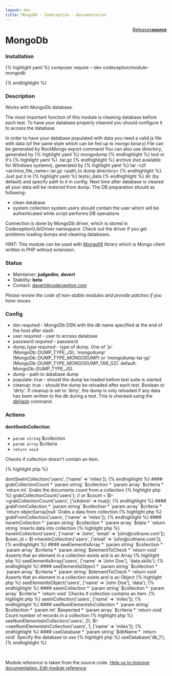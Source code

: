 ```yaml
---
layout: doc
title: MongoDb - Codeception - Documentation
---
```




<div class="btn-group" role="group" style="float: right" aria-label="..."><a class="btn btn-default" href="https://github.com/Codeception/module-MongoDb/releases">Releases</a><a class="btn btn-default" href="https://github.com/Codeception/module-mongodb/tree/master/src/Codeception/Module/MongoDb.php"><strong>source</strong></a></div>

# MongoDb
### Installation

{% highlight yaml %}
composer require --dev codeception/module-mongodb

{% endhighlight %}

### Description



Works with MongoDb database.

The most important function of this module is cleaning database before each test.
To have your database properly cleaned you should configure it to access the database.

In order to have your database populated with data you need a valid js file with data (of the same style which can be fed up to mongo binary)
File can be generated by RockMongo export command
You can also use directory, generated by {% highlight yaml %}
mongodump
{% endhighlight %} tool or it's {% highlight yaml %}
.tar.gz
{% endhighlight %} archive (not available for Windows systems), generated by {% highlight yaml %}
tar -czf <archive_file_name>.tar.gz <path_to dump directory>
{% endhighlight %}.
Just put it in {% highlight yaml %}
tests/_data 
{% endhighlight %} dir (by default) and specify path to it in config.
Next time after database is cleared all your data will be restored from dump.
The DB preparation should as following:
- clean database
- system collection system.users should contain the user which will be authenticated while script performs DB operations

Connection is done by MongoDb driver, which is stored in Codeception\Lib\Driver namespace.
Check out the driver if you get problems loading dumps and cleaning databases.

HINT: This module can be used with [Mongofill](https://github.com/mongofill/mongofill) library which is Mongo client written in PHP without extension.

### Status

* Maintainer: **judgedim**, **davert**
* Stability: **beta**
* Contact: davert@codeception.com

*Please review the code of non-stable modules and provide patches if you have issues.*

### Config

* dsn *required* - MongoDb DSN with the db name specified at the end of the host after slash
* user *required* - user to access database
* password *required* - password
* dump_type *required* - type of dump.
  One of 'js' (MongoDb::DUMP_TYPE_JS), 'mongodump' (MongoDb::DUMP_TYPE_MONGODUMP) or 'mongodump-tar-gz' (MongoDb::DUMP_TYPE_MONGODUMP_TAR_GZ).
  default: MongoDb::DUMP_TYPE_JS).
* dump - path to database dump
* populate: true - should the dump be loaded before test suite is started.
* cleanup: true - should the dump be reloaded after each test.
  Boolean or 'dirty'. If cleanup is set to 'dirty', the dump is only reloaded if any data has been written to the db during a test. This is
  checked using the [dbHash](https://docs.mongodb.com/manual/reference/command/dbHash/) command.


### Actions

#### dontSeeInCollection

* `param string` $collection
* `param array` $criteria
* `return void`

Checks if collection doesn't contain an item.

{% highlight php %}

<?php
$I->dontSeeInCollection('users', ['name' => 'miles']);

{% endhighlight %}


#### grabCollectionCount

* `param string` $collection
* `param array` $criteria
* `return int`

Grabs the documents count from a collection

{% highlight php %}

<?php
$count = $I->grabCollectionCount('users');
// or
$count = $I->grabCollectionCount('users', ['isAdmin' => true]);

{% endhighlight %}


#### grabFromCollection

* `param string` $collection
* `param array` $criteria
* `return object|array|null`

Grabs a data from collection

{% highlight php %}

<?php
$user = $I->grabFromCollection('users', ['name' => 'miles']);

{% endhighlight %}


#### haveInCollection

* `param string` $collection
* `param array` $data
* `return string`

Inserts data into collection

{% highlight php %}

<?php
$I->haveInCollection('users', ['name' => 'John', 'email' => 'john@coltrane.com']);
$user_id = $I->haveInCollection('users', ['email' => 'john@coltrane.com']);

{% endhighlight %}


#### seeElementIsArray

* `param string` $collection
* `param array` $criteria
* `param string` $elementToCheck
* `return void`

Asserts that an element in a collection exists and is an Array

{% highlight php %}

<?php
$I->seeElementIsArray('users', ['name' => 'John Doe'], 'data.skills');

{% endhighlight %}


#### seeElementIsObject

* `param string` $collection
* `param array` $criteria
* `param string` $elementToCheck
* `return void`

Asserts that an element in a collection exists and is an Object

{% highlight php %}

<?php
$I->seeElementIsObject('users', ['name' => 'John Doe'], 'data');

{% endhighlight %}


#### seeInCollection

* `param string` $collection
* `param array` $criteria
* `return void`

Checks if collection contains an item.

{% highlight php %}

<?php
$I->seeInCollection('users', ['name' => 'miles']);

{% endhighlight %}


#### seeNumElementsInCollection

* `param string` $collection
* `param int` $expected
* `param array` $criteria
* `return void`

Count number of records in a collection

{% highlight php %}

<?php
$I->seeNumElementsInCollection('users', 2);
$I->seeNumElementsInCollection('users', 1, ['name' => 'miles']);

{% endhighlight %}


#### useDatabase

* `param string` $dbName
* `return void`

Specify the database to use

{% highlight php %}

<?php
$I->useDatabase('db_1');

{% endhighlight %}

<p>&nbsp;</p><div class="alert alert-warning">Module reference is taken from the source code. <a href="https://github.com/Codeception/module-mongodb/tree/master/src/Codeception/Module/MongoDb.php">Help us to improve documentation. Edit module reference</a></div>
